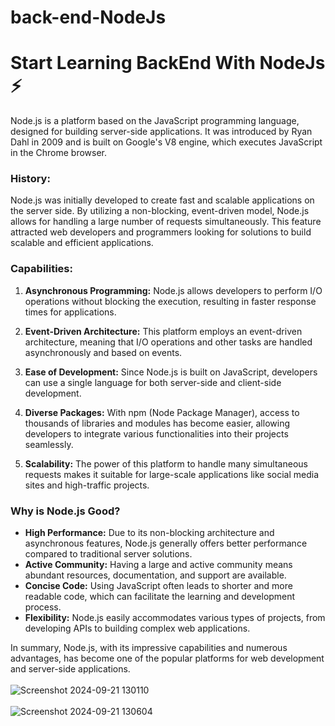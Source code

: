 <!--! https://www.npmjs.com/package/nodemon : -->
<!-- Simple monitor script for use during development of a Node.js app -->



# back-end-NodeJs

# Start Learning BackEnd With NodeJs ⚡

Node.js is a platform based on the JavaScript programming language, designed for building server-side applications. It was introduced by Ryan Dahl in 2009 and is built on Google's V8 engine, which executes JavaScript in the Chrome browser.

### History:

Node.js was initially developed to create fast and scalable applications on the server side. By utilizing a non-blocking, event-driven model, Node.js allows for handling a large number of requests simultaneously. This feature attracted web developers and programmers looking for solutions to build scalable and efficient applications.

### Capabilities:

1. **Asynchronous Programming:** Node.js allows developers to perform I/O operations without blocking the execution, resulting in faster response times for applications.

2. **Event-Driven Architecture:** This platform employs an event-driven architecture, meaning that I/O operations and other tasks are handled asynchronously and based on events.

3. **Ease of Development:** Since Node.js is built on JavaScript, developers can use a single language for both server-side and client-side development.

4. **Diverse Packages:** With npm (Node Package Manager), access to thousands of libraries and modules has become easier, allowing developers to integrate various functionalities into their projects seamlessly.

5. **Scalability:** The power of this platform to handle many simultaneous requests makes it suitable for large-scale applications like social media sites and high-traffic projects.

### Why is Node.js Good?

- **High Performance:** Due to its non-blocking architecture and asynchronous features, Node.js generally offers better performance compared to traditional server solutions.
- **Active Community:** Having a large and active community means abundant resources, documentation, and support are available.
- **Concise Code:** Using JavaScript often leads to shorter and more readable code, which can facilitate the learning and development process.
- **Flexibility:** Node.js easily accommodates various types of projects, from developing APIs to building complex web applications.

In summary, Node.js, with its impressive capabilities and numerous advantages, has become one of the popular platforms for web development and server-side applications.
<br>
<br>
![Screenshot 2024-09-21 130110](https://github.com/user-attachments/assets/d72ae129-259c-41f9-83a4-2c8691eaa248)
<br>
<br>
![Screenshot 2024-09-21 130604](https://github.com/user-attachments/assets/6992a845-1f51-40a3-a3d8-dec0e1088ba0)
<br>
<br>

